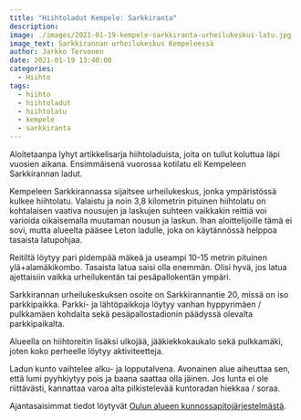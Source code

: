 ```yaml
---
title: "Hiihtoladut Kempele: Sarkkiranta"
description:
image: ./images/2021-01-19-kempele-sarkkiranta-urheilukeskus-latu.jpg
image_text: Sarkkirannan urheilukeskus Kempeleessä
author: Jarkko Tervonen
date: 2021-01-19 13:40:00
categories:
  - Hiihto
tags:
  - hiihto
  - hiihtoladut
  - hiihtolatu
  - kempele
  - sarkkiranta
---
```

Aloitetaanpa lyhyt artikkelisarja hiihtoladuista, joita on tullut koluttua läpi vuosien aikana. Ensimmäisenä vuorossa kotilatu eli Kempeleen Sarkkirannan ladut.

Kempeleen Sarkkirannassa sijaitsee urheilukeskus, jonka ympäristössä kulkee hiihtolatu. Valaistu ja noin 3,8 kilometrin pituinen hiihtolatu on kohtalaisen vaativa nousujen ja laskujen suhteen vaikkakin reittiä voi varioida oikaisemalla muutaman nousun ja laskun. Ihan aloittelijoille tämä ei sovi, mutta alueelta pääsee Leton ladulle, joka on käytännössä helppoa tasaista latupohjaa.

Reitiltä löytyy pari pidempää mäkeä ja useampi 10-15 metrin pituinen ylä+alamäkikombo. Tasaista latua saisi olla enemmän. Olisi hyvä, jos latua ajettaisiin vaikka urheilukentän tai pesäpallokentän ympäri.

Sarkkirannan urheilukeskuksen osoite on Sarkkirannantie 20, missä on iso parkkipaikka. Parkki- ja lähtöpaikkoja löytyy vanhan hyppyrimäen / pulkkamäen kohdalta sekä pesäpallostadionin päädyssä olevalta parkkipaikalta.

Alueella on hiihtoreitin lisäksi ulkojää, jääkiekkokaukalo sekä pulkkamäki, joten koko perheelle löytyy aktiviteetteja.

Ladun kunto vaihtelee alku- ja lopputalvena. Avonainen alue aiheuttaa sen, että lumi pyyhkiytyy pois ja baana saattaa olla jäinen. Jos lunta ei ole riittävästi, kannattaa varoa alta pilkistelevää kuntoradan hiekkaa / soraa.

Ajantasaisimmat tiedot löytyvät [Oulun alueen kunnossapitojärjestelmästä](https://oulu.fluentprogress.fi/outdoors).
